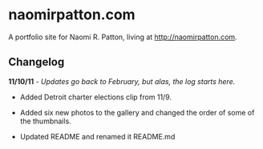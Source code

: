 naomirpatton.com
=================

A portfolio site for Naomi R. Patton, living at http://naomirpatton.com.

Changelog
---------

**11/10/11** - *Updates go back to February, but alas, the log starts here.*

- Added Detroit charter elections clip from 11/9.

- Added six new photos to the gallery and changed the order of some of the thumbnails.

- Updated README and renamed it README.md
